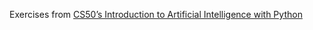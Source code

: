 Exercises from [CS50’s Introduction to Artificial Intelligence with Python](https://cs50.harvard.edu/ai/2020/)
